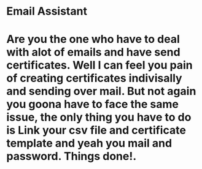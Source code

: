 <h1>Email Assistant<h1>
  Are you the one who have to deal with alot of emails and have send certificates. Well I can feel you pain of creating certificates indivisally and sending over mail.
  But not again you goona have to face the same issue, the only thing you have to do is
  Link your csv file and certificate template and yeah you mail and password. Things done!.
  
